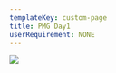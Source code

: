 ```yaml
---
templateKey: custom-page
title: PMG Day1
userRequirement: NONE
---
```



![](/img/ocp22g-summitmap-pmg-day1.png)